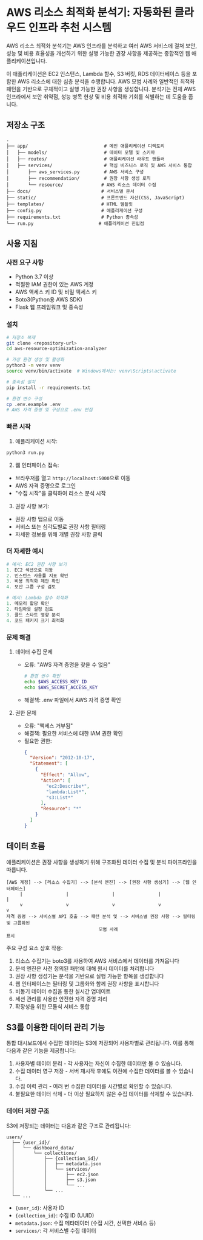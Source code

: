 # AWS 리소스 최적화 분석기: 자동화된 클라우드 인프라 추천 시스템

AWS 리소스 최적화 분석기는 AWS 인프라를 분석하고 여러 AWS 서비스에 걸쳐 보안, 성능 및 비용 효율성을 개선하기 위한 실행 가능한 권장 사항을 제공하는 종합적인 웹 애플리케이션입니다.

이 애플리케이션은 EC2 인스턴스, Lambda 함수, S3 버킷, RDS 데이터베이스 등을 포함한 AWS 리소스에 대한 심층 분석을 수행합니다. AWS 모범 사례와 일반적인 최적화 패턴을 기반으로 구체적이고 실행 가능한 권장 사항을 생성합니다. 분석기는 전체 AWS 인프라에서 보안 취약점, 성능 병목 현상 및 비용 최적화 기회를 식별하는 데 도움을 줍니다.

## 저장소 구조
```
.
├── app/                            # 메인 애플리케이션 디렉토리
│   ├── models/                     # 데이터 모델 및 스키마
│   ├── routes/                     # 애플리케이션 라우트 핸들러
│   ├── services/                   # 핵심 비즈니스 로직 및 AWS 서비스 통합
│       ├── aws_services.py         # AWS 서비스 구성
│       ├── recommendation/         # 권장 사항 생성 로직
│       └── resource/              # AWS 리소스 데이터 수집
├── docs/                          # 서비스별 문서
├── static/                        # 프론트엔드 자산(CSS, JavaScript)
├── templates/                     # HTML 템플릿
├── config.py                      # 애플리케이션 구성
├── requirements.txt               # Python 종속성
└── run.py                        # 애플리케이션 진입점
```

## 사용 지침
### 사전 요구 사항
- Python 3.7 이상
- 적절한 IAM 권한이 있는 AWS 계정
- AWS 액세스 키 ID 및 비밀 액세스 키
- Boto3(Python용 AWS SDK)
- Flask 웹 프레임워크 및 종속성

### 설치
```bash
# 저장소 복제
git clone <repository-url>
cd aws-resource-optimization-analyzer

# 가상 환경 생성 및 활성화
python3 -m venv venv
source venv/bin/activate  # Windows에서는: venv\Scripts\activate

# 종속성 설치
pip install -r requirements.txt

# 환경 변수 구성
cp .env.example .env
# AWS 자격 증명 및 구성으로 .env 편집
```

### 빠른 시작
1. 애플리케이션 시작:
```bash
python3 run.py
```

2. 웹 인터페이스 접속:
- 브라우저를 열고 `http://localhost:5000`으로 이동
- AWS 자격 증명으로 로그인
- "수집 시작"을 클릭하여 리소스 분석 시작

3. 권장 사항 보기:
- 권장 사항 탭으로 이동
- 서비스 또는 심각도별로 권장 사항 필터링
- 자세한 정보를 위해 개별 권장 사항 클릭

### 더 자세한 예시
```python
# 예시: EC2 권장 사항 보기
1. EC2 섹션으로 이동
2. 인스턴스 사용률 지표 확인
3. 비용 최적화 제안 확인
4. 보안 그룹 구성 검토

# 예시: Lambda 함수 최적화
1. 메모리 할당 확인
2. 타임아웃 설정 검토
3. 콜드 스타트 영향 분석
4. 코드 패키지 크기 최적화
```

### 문제 해결
1. 데이터 수집 문제
   - 오류: "AWS 자격 증명을 찾을 수 없음"
     ```bash
     # 환경 변수 확인
     echo $AWS_ACCESS_KEY_ID
     echo $AWS_SECRET_ACCESS_KEY
     ```
   - 해결책: .env 파일에서 AWS 자격 증명 확인

2. 권한 문제
   - 오류: "액세스 거부됨"
   - 해결책: 필요한 서비스에 대한 IAM 권한 확인
   - 필요한 권한:
     ```json
     {
       "Version": "2012-10-17",
       "Statement": [
         {
           "Effect": "Allow",
           "Action": [
             "ec2:Describe*",
             "lambda:List*",
             "s3:List*"
           ],
           "Resource": "*"
         }
       ]
     }
     ```

## 데이터 흐름
애플리케이션은 권장 사항을 생성하기 위해 구조화된 데이터 수집 및 분석 파이프라인을 따릅니다.

```ascii
[AWS 계정] --> [리소스 수집기] --> [분석 엔진] --> [권장 사항 생성기] --> [웹 인터페이스]
     |                |                |                |                   |
     v                v                v                v                   v
자격 증명 --> 서비스별 API 호출 --> 패턴 분석 및 --> 서비스별 권장 사항 --> 필터링 및 그룹화된
                                  모범 사례                                 표시
```

주요 구성 요소 상호 작용:
1. 리소스 수집기는 boto3를 사용하여 AWS 서비스에서 데이터를 가져옵니다
2. 분석 엔진은 사전 정의된 패턴에 대해 원시 데이터를 처리합니다
3. 권장 사항 생성기는 분석을 기반으로 실행 가능한 항목을 생성합니다
4. 웹 인터페이스는 필터링 및 그룹화와 함께 권장 사항을 표시합니다
5. 비동기 데이터 수집을 통한 실시간 업데이트
6. 세션 관리를 사용한 안전한 자격 증명 처리
7. 확장성을 위한 모듈식 서비스 통합
## S3를 이용한 데이터 관리 기능

통합 대시보드에서 수집한 데이터는 S3에 저장되어 사용자별로 관리됩니다. 이를 통해 다음과 같은 기능을 제공합니다:

1. 사용자별 데이터 분리 - 각 사용자는 자신이 수집한 데이터만 볼 수 있습니다.
2. 수집 데이터 영구 저장 - 서버 재시작 후에도 이전에 수집한 데이터를 볼 수 있습니다.
3. 수집 이력 관리 - 여러 번 수집한 데이터를 시간별로 확인할 수 있습니다.
4. 불필요한 데이터 삭제 - 더 이상 필요하지 않은 수집 데이터를 삭제할 수 있습니다.

### 데이터 저장 구조

S3에 저장되는 데이터는 다음과 같은 구조로 관리됩니다:

```
users/
  ├── {user_id}/
  │   └── dashboard_data/
  │       └── collections/
  │           ├── {collection_id}/
  │           │   ├── metadata.json
  │           │   └── services/
  │           │       ├── ec2.json
  │           │       ├── s3.json
  │           │       └── ...
  │           └── ...
  └── ...
```

- `{user_id}`: 사용자 ID
- `{collection_id}`: 수집 ID (UUID)
- `metadata.json`: 수집 메타데이터 (수집 시간, 선택한 서비스 등)
- `services/`: 각 서비스별 수집 데이터